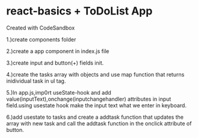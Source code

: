 # react-basics + ToDoList App

Created with CodeSandbox

1.)create components folder

2.)create a app component in index.js file

3.)create input and button(+) fields init.

4.)create the tasks array with objects and use map function that returns inidividual task in ul tag.

5.)In app.js,imp0rt useState-hook and add value(inputText),onchange(inputchangehandler) attributes in input field.using usestate hook make the input text what we enter in keyboard.

6.)add usestate to tasks and create a addtask function that updates the array with new task and call the addtask function in the onclick attribute of button.
